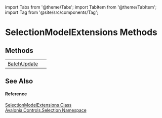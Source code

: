 import Tabs from '@theme/Tabs'; 
import TabItem from '@theme/TabItem'; 
import Tag from '@site/src/components/Tag'; 

# SelectionModelExtensions Methods




## Methods
<table>
<tr>
<td><a href="M_Avalonia_Controls_Selection_SelectionModelExtensions_BatchUpdate">BatchUpdate</a></td>
<td> </td>
</tr>
</table>

## See Also


#### Reference
<a href="T_Avalonia_Controls_Selection_SelectionModelExtensions">SelectionModelExtensions Class</a>  
<a href="N_Avalonia_Controls_Selection">Avalonia.Controls.Selection Namespace</a>  
